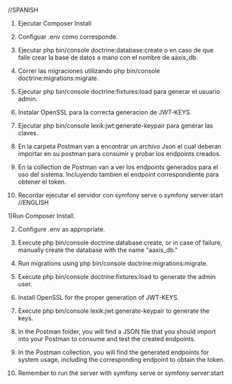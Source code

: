 //SPANISH

1) Ejecutar Composer Install

2) Configuar .env como corresponde.

3) Ejecutar php bin/console doctrine:database:create o en caso de que falle crear la base de datos a mano con el nombre de aaxis_db.

4) Correr las migraciones utilizando php bin/console doctrine:migrations:migrate.

5) Ejecutar php bin/console doctrine:fixtures:load para generar el usuario admin.

6) Instalar OpenSSL para la correcta generacion de JWT-KEYS.

7) Ejecutar php bin/console lexik:jwt:generate-keypair para generar las claves.

8) En la carpeta Postman van a encontrar un archivo Json el cual deberan importar en su postman para consumir y probar los endpoints creados.

9) En la collection de Postman van a ver los endpoints generados para el uso del sistema. Incluyendo tambien el endpoint correspondiente para obtener el token.

10) Recordar ejecutar el servidor con symfony serve o symfony server:start
//ENGLISH

1)Run Composer Install.

2) Configure .env as appropriate.

3) Execute php bin/console doctrine:database:create, or in case of failure, manually create the database with the name "aaxis_db."

4) Run migrations using php bin/console doctrine:migrations:migrate.

5) Execute php bin/console doctrine:fixtures:load to generate the admin user.

6) Install OpenSSL for the proper generation of JWT-KEYS.

7) Execute php bin/console lexik:jwt:generate-keypair to generate the keys.

8) In the Postman folder, you will find a JSON file that you should import into your Postman to consume and test the created endpoints.

9) In the Postman collection, you will find the generated endpoints for system usage, including the corresponding endpoint to obtain the token.

10) Remember to run the server with symfony serve or symfony server:start